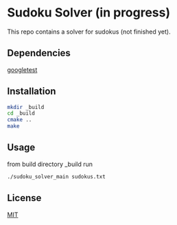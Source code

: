 # Sudoku Solver (in progress)
This repo contains a solver for sudokus (not finished yet).

## Dependencies
[googletest](https://github.com/google/googletest)

## Installation
```bash
mkdir _build
cd _build
cmake ..
make
```

## Usage
from build directory _build run
```bash
./sudoku_solver_main sudokus.txt
```

## License
[MIT](https://choosealicense.com/licenses/mit/)
